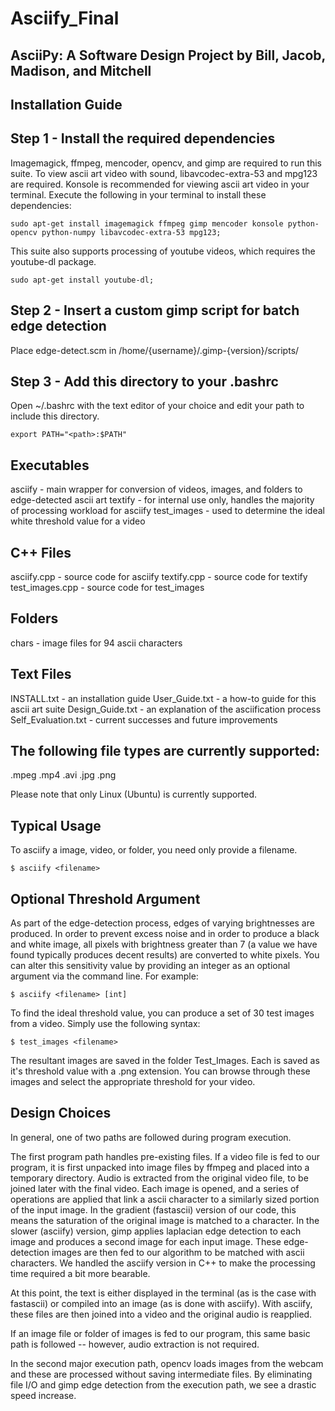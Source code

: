 Asciify_Final
=============

AsciiPy: A Software Design Project by Bill, Jacob, Madison, and Mitchell
------------------------------------------------------------------------

Installation Guide
------------------

Step 1 - Install the required dependencies
------------------------------------------
Imagemagick, ffmpeg, mencoder, opencv, and gimp are required to run this suite.
To view ascii art video with sound, libavcodec-extra-53 and mpg123 are required.
Konsole is recommended for viewing ascii art video in your terminal.
Execute the following in your terminal to install these dependencies:

```
sudo apt-get install imagemagick ffmpeg gimp mencoder konsole python-opencv python-numpy libavcodec-extra-53 mpg123;
```

This suite also supports processing of youtube videos, which requires the youtube-dl package.
```
sudo apt-get install youtube-dl;
```

Step 2 - Insert a custom gimp script for batch edge detection
--------------------------------------------------------------
Place edge-detect.scm in /home/{username}/.gimp-{version}/scripts/


Step 3 - Add this directory to your .bashrc
--------------------------------------------
Open ~/.bashrc with the text editor of your choice and edit your
path to include this directory.

```
export PATH="<path>:$PATH"
```

Executables
-----------
asciify - main wrapper for conversion of videos, images, and folders to edge-detected ascii art
textify - for internal use only, handles the majority of processing workload for asciify
test_images - used to determine the ideal white threshold value for a video

C++ Files
---------
asciify.cpp - source code for asciify
textify.cpp - source code for textify
test_images.cpp - source code for test_images

Folders
-------
chars - image files for 94 ascii characters

Text Files
----------
INSTALL.txt - an installation guide
User_Guide.txt - a how-to guide for this ascii art suite
Design_Guide.txt - an explanation of the asciification process
Self_Evaluation.txt - current successes and future improvements

The following file types are currently supported:
-------------------------------------------------
.mpeg
.mp4
.avi
.jpg
.png

Please note that only Linux (Ubuntu) is currently supported.

Typical Usage
-------------
To asciify a image, video, or folder, you need only provide a filename.

```
$ asciify <filename>
```


Optional Threshold Argument
---------------------------
As part of the edge-detection process, edges of varying brightnesses are produced.
In order to prevent excess noise and in order to produce a black and white image,
all pixels with brightness greater than 7 (a value we have found typically produces
decent results) are converted to white pixels.  You can alter this sensitivity value
by providing an integer as an optional argument via the command line.  For example:

```
$ asciify <filename> [int]
```

To find the ideal threshold value, you can produce a set of 30 test images from a video.
Simply use the following syntax:

```
$ test_images <filename>
```

The resultant images are saved in the folder Test_Images.  Each is saved as it's
threshold value with a .png extension.  You can browse through these images and
select the appropriate threshold for your video.


Design Choices
--------------

In general, one of two paths are followed during program execution.

The first program path handles pre-existing files. If a video file is fed to our program,
it is first unpacked into image files by ffmpeg and placed into a temporary directory.
Audio is extracted from the original video file, to be joined later with the final video.
Each image is opened, and a series of operations are applied that link a ascii character
to a similarly sized portion of the input image.  In the gradient (fastascii) version of
our code, this means the saturation of the original image is matched to a character.
In the slower (asciify) version, gimp applies laplacian edge detection to each image
and produces a second image for each input image.  These edge-detection images are then
fed to our algorithm to be matched with ascii characters.  We handled the asciify version
in C++ to make the processing time required a bit more bearable.

At this point, the text is either displayed in the terminal (as is the case with
fastascii) or compiled into an image (as is done with asciify).  With asciify, these
files are then joined into a video and the original audio is reapplied.

If an image file or folder of images is fed to our program, this same basic path is
followed -- however, audio extraction is not required.

In the second major execution path, opencv loads images from the webcam and these
are processed without saving intermediate files.  By eliminating file I/O and gimp
edge detection from the execution path, we see a drastic speed increase.



